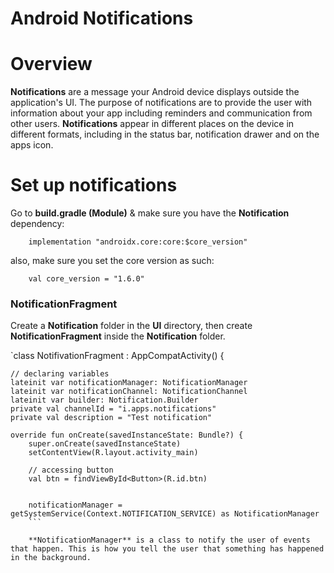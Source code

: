 # **Android Notifications**

# Overview 
**Notifications** are a message your Android device displays outside the application's UI. The purpose of notifications are to provide the user with information about your app including reminders and communication from other users. **Notifications** appear in different places on the device in different formats, including in the status bar, notification drawer and on the apps icon.

# Set up notifications

Go to **build.gradle (Module)** & make sure you have the **Notification** dependency:

```
    implementation "androidx.core:core:$core_version"
```

also, make sure you set the core version as such:
```
    val core_version = "1.6.0"
```

### NotificationFragment

Create a **Notification** folder in the **UI** directory, then create **NotificationFragment** inside the **Notification** folder.

`class NotifivationFragment : AppCompatActivity() {
 
    // declaring variables
    lateinit var notificationManager: NotificationManager
    lateinit var notificationChannel: NotificationChannel
    lateinit var builder: Notification.Builder
    private val channelId = "i.apps.notifications"
    private val description = "Test notification"
 
    override fun onCreate(savedInstanceState: Bundle?) {
        super.onCreate(savedInstanceState)
        setContentView(R.layout.activity_main)
 
        // accessing button
        val btn = findViewById<Button>(R.id.btn)
 

        notificationManager = getSystemService(Context.NOTIFICATION_SERVICE) as NotificationManager
        ```
        
        **NotificationManager** is a class to notify the user of events that happen. This is how you tell the user that something has happened in the background.
        
       
